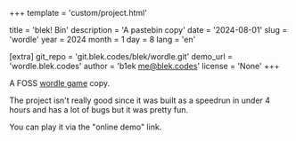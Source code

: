 +++
template = 'custom/project.html'

title = 'blek! Bin'
description = 'A pastebin copy'
date = '2024-08-01'
slug = 'wordle'
year = 2024
month = 1
day = 8
lang = 'en'

[extra]
git_repo = 'git.blek.codes/blek/wordle.git'
demo_url = 'wordle.blek.codes'
author = 'b1ek <me@blek.codes>'
license = 'None'
+++

A FOSS [wordle game](https://www.nytimes.com/games/wordle/index.html) copy. 

The project isn't really good since it was built as a speedrun in under 4 hours and has a lot of bugs but it was pretty fun.

You can play it via the "online demo" link.